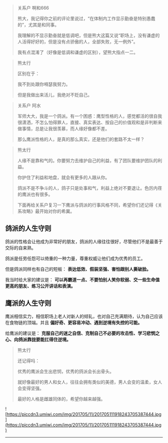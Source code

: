 > 关系户 啊和666
> 
> 熊大，我记得你之前的评论里说过，“在体制内工作显示勤奋是特别愚蠢的”，尤其是和同事。
> 
> 我理解的不显示勤奋就是低调吧，但是熊大这篇又说“职场上，没有谦虚的人活得好好的，但是没有点骄傲的人，全部失败，无一例外”。
> 
> 
> 
> 我有点混淆了（好像是低调和谦虚的区别），望熊大指点一二。

> 熊太行
> 
> 区别在于：
> 
> 我不到处跟你嘚瑟我努力。
> 
> 但是我做出来活儿，我绝对不贬自己。  

> 关系户 阿水
> 
> 军师大大，我是一个鸽派。有一个困惑：鹰型性格的人，感觉都活的很自我很潇洒，不怎么怕得罪人，直接、真实表达、按自己的价值观和是非判断来做事情，总是让我很羡慕，而人缘好像都不差。
> 
> 
> 
> 那么鹰派性格的人，是真的那么真实，还是他们的套路不太一样？

> 熊太行
> 
> 人缘不是靠和气的。你要努力去维护自己的利益，有了团队要维护团队的利益。
> 
> 你护住了利益和地盘，就会有更多的人跟从你。
> 
> 鸽派不是不争斗的人，鸽子只是处事和气，利益上绝对不要退让。色厉内荏的鹰派也有很多。    
> 
> 
> 
> 下面再给关系户复习一下鹰派与鸽派的行事风格不同，希望你们还记得《关系攻略》最开始对你的希冀。

## 鸽派的人生守则

鸽派的性格会让他成为非常好的朋友，鸽派的人缘往往很好，尽管他们不是最善于交际的自来熟。

鸽派是任劳任怨可以倚重的一种力量，尊重权威让他们成为优秀的员工。

但是鸽派同样也有自己的短板： **表达低效、假装坚强、害怕跟别人撕破脸。**

我当时给大家的建议是： **可以再霸道一点、不要怕别人笑你软弱、交一些生命值更高的朋友、练习公开讲话和表演。**

## 鹰派的人生守则

鹰派相信实力，相信职场上老人对新人的倾轧，也对自己充满期待，认为自己应该在食物链的顶端。并且 **偏好奇、更容易冲动、遇到逆境有失控的可能。**

给鹰派的建议是： **克服自己的迷之自信、克制自己不必要的攻击性、学习悲悯之心、向鸽派靠拢要能扛得住逆境。**

> 熊太行
> 
> 还记得吗：
> 
> 优秀的鹰派会生出悲悯，优秀的鸽派会长出骨头。
> 
> 就好像最好的男人和女人，往往会拥有类似的美德，男人会变的温柔，女人会变得坚强。
> 
> 最好的人格是雌雄同体的，希望你越来越强。

![https://piccdn3.umiwi.com/img/201705/11/201705111918243705387444.jpg](https://piccdn3.umiwi.com/img/201705/11/201705111918243705387444.jpg)

---
